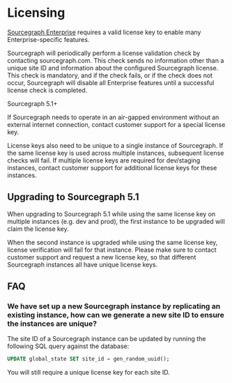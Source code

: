 # Licensing

[Sourcegraph Enterprise](../../getting-started/oss-enterprise.md) requires a valid license key to enable many Enterprise-specific features.

Sourcegraph will periodically perform a license validation check by contacting sourcegraph.com. This check sends no information other than a unique site ID and information about the configured Sourcegraph license. This check is mandatory, and if the check fails, or if the check does not occur, Sourcegraph will disable all Enterprise features until a successful license check is completed.

<span class="badge badge-note">Sourcegraph 5.1+</span>

If Sourcegraph needs to operate in an air-gapped environment without an external internet connection, contact customer support for a special license key.

License keys also need to be unique to a single instance of Sourcegraph. If the same license key is used across multiple instances, subsequent license checks will fail. If multiple license keys are required for dev/staging instances, contact customer support for additional license keys for these instances.

## Upgrading to Sourcegraph 5.1

When upgrading to Sourcegraph 5.1 while using the same license key on multiple instances (e.g. dev and prod), the first instance to be upgraded will claim the license key.

When the second instance is upgraded while using the same license key, license verification will fail for that instance. Please make sure to contact customer support and request a new license key, so that different Sourcegraph instances all have unique license keys.

## FAQ

### We have set up a new Sourcegraph instance by replicating an existing instance, how can we generate a new site ID to ensure the instances are unique?

The site ID of a Sourcegraph instance can be updated by running the following SQL query against the database:

```sql
UPDATE global_state SET site_id = gen_random_uuid();
```

You will still require a unique license key for each site ID.
